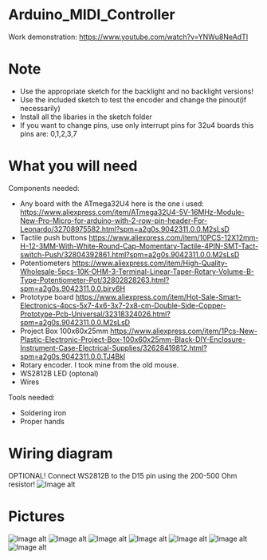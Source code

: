 # Arduino_MIDI_Controller
Work demonstration: https://www.youtube.com/watch?v=YNWu8NeAdTI
# Note
* Use the appropriate sketch for the backlight and no backlight versions!
* Use the included sketch to test the encoder and change the pinout(if necessarily)
* Install all the libaries in the sketch folder
* If you want to change pins, use only interrupt pins for 32u4 boards this pins are:	0,1,2,3,7


# What you will need
Components needed:
  * Any board with the ATmega32U4 here is the one i used: https://www.aliexpress.com/item/ATmega32U4-5V-16MHz-Module-New-Pro-Micro-for-arduino-with-2-row-pin-header-For-Leonardo/32708975582.html?spm=a2g0s.9042311.0.0.M2sLsD
  * Tactile push buttons https://www.aliexpress.com/item/10PCS-12X12mm-H-12-3MM-With-White-Round-Cap-Momentary-Tactile-4PIN-SMT-Tact-switch-Push/32804392861.html?spm=a2g0s.9042311.0.0.M2sLsD
  * Potentiometers https://www.aliexpress.com/item/High-Quality-Wholesale-5pcs-10K-OHM-3-Terminal-Linear-Taper-Rotary-Volume-B-Type-Potentiometer-Pot/32802828263.html?spm=a2g0s.9042311.0.0.birv6H
  * Prototype board https://www.aliexpress.com/item/Hot-Sale-Smart-Electronics-4pcs-5x7-4x6-3x7-2x8-cm-Double-Side-Copper-Prototype-Pcb-Universal/32318324026.html?spm=a2g0s.9042311.0.0.M2sLsD
  * Project Box 100x60x25mm https://www.aliexpress.com/item/1Pcs-New-Plastic-Electronic-Project-Box-100x60x25mm-Black-DIY-Enclosure-Instrument-Case-Electrical-Supplies/32628419812.html?spm=a2g0s.9042311.0.0.TJ4Bkl
  * Rotary encoder. I took mine from the old mouse.
  * WS2812B LED (optonal)
  * Wires
  
Tools needed:
  * Soldering iron
  * Proper hands
  
# Wiring diagram
OPTIONAL! Connect WS2812B to the D15 pin using the 200-500 Ohm resistor!
![Image alt](https://github.com/PhanacyT/Arduino_MIDI_Controller/raw/master/MIDI_bb.png)

# Pictures
![Image alt](https://github.com/PhanacyT/Arduino_MIDI_Controller/raw/master/Pictures/1.jpg)
![Image alt](https://github.com/PhanacyT/Arduino_MIDI_Controller/raw/master/Pictures/2.jpg)
![Image alt](https://github.com/PhanacyT/Arduino_MIDI_Controller/raw/master/Pictures/3.jpg)
![Image alt](https://github.com/PhanacyT/Arduino_MIDI_Controller/raw/master/Pictures/4.jpg)
![Image alt](https://github.com/PhanacyT/Arduino_MIDI_Controller/raw/master/Pictures/5.jpg)
![Image alt](https://github.com/PhanacyT/Arduino_MIDI_Controller/raw/master/Pictures/6.jpg)
![Image alt](https://github.com/PhanacyT/Arduino_MIDI_Controller/raw/master/Pictures/7.jpg)
